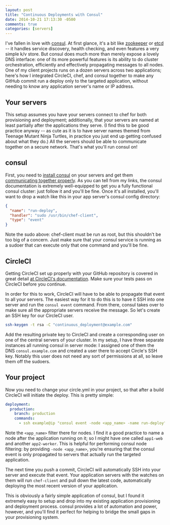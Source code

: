 ```yaml
---
layout: post
title: "Continuous Deployments with Consul"
date: 2014-10-21 17:13:30 -0500
comments: true
categories: [servers]
---
```

I've fallen in love with [consul](http://www.consul.io/). At first glance, it's a bit like [zookeeper](http://zookeeper.apache.org/) or [etcd](https://github.com/coreos/etcd) -- it handles service discovery, health checking, and even features a very simple k/v store. But consul does much more than merely expose a lovely DNS interface: one of its more powerful features is its ability to do cluster orchestration, efficiently and effectively propagating messages to all nodes. One of my client projects runs on a dozen servers across two applications; here's how I integrated CircleCI, chef, and consul together to make any GitHub commit run a deploy only to the targeted application, without needing to know any application server's name or IP address.

<!-- more -->

## Your servers

This setup assumes you have your servers connect to chef for both provisioning and deployment; additionally, that your servers are named at least partially after the applications they serve. (I find this to be good practice anyway -- as cute as it is to have server names themed from Teenage Mutant Ninja Turtles, in practice you just end up getting confused about what they do.) All the servers should be able to communicate together on a secure network. That's what you'll run consul on!

## consul

First, you need to [install consul](http://www.consul.io/intro/getting-started/install.html) on your servers and get them [communicating together properly](http://www.consul.io/intro/getting-started/join.html). As you can tell from my links, the consul documentation is extremely well-equipped to get you a fully functional consul cluster: just follow it and you'll be fine. Once it's all installed, you'll want to drop a watch like this in your app server's consul config directory:

```json
{
  "name": "run-deploy",
  "handler": "sudo /usr/bin/chef-client",
  "type": "event"
}
```

Note the sudo above: chef-client must be run as root, but this shouldn't be too big of a concern. Just make sure that your consul service is running as a sudoer that can execute only that one command and you'll be fine.

## CircleCI

Getting CircleCI set up properly with your GitHub repository is covered in great detail [at CircleCI's documentation](https://circleci.com/docs/configuration). Make sure your tests pass on CircleCI before you continue.

In order for this to work, CircleCI will have to be able to propagate that event to all your servers. The easiest way for it to do this is to have it SSH into one server and run the `consul event` command. From there, consul takes over to make sure all the appropriate servers receive the message. So let's create an SSH key for our CircleCI user.

```bash
ssh-keygen -t rsa -C "continuous_deployment@example.com"
```

Add the resulting private key to CircleCI and create a corresponding user on one of the central servers of your cluster. In my setup, I have three separate instances all running consul in server mode: I assigned one of them the DNS `consul.example.com` and created a user there to accept Circle's SSH key. Notably this user does not need any sort of permissions at all, so leave them off the sudoers.

## Your project

Now you need to change your circle.yml in your project, so that after a build CircleCI will initiate the deploy. This is pretty simple:

```yaml
deployment:
  production:
    branch: production
    commands:
      - ssh example@ip "consul event -node <app_name> -name run-deploy"
```

Note the `<app_name>` filter there for nodes. I find it a good practice to name a node after the application running on it; so I might have one called `app1-web` and another `app2-worker`. This is helpful for performing consul node filtering: by providing `-node <app_name>`, you're ensuring that the consul event is only propagated to servers that actually run the targeted application.

The next time you push a commit, CircleCI will automatically SSH into your server and execute that event. Your application servers with the watches on them will run `chef-client` and pull down the latest code, automatically deploying the most recent version of your application.

This is obviously a fairly simple application of consul, but I found it extremely easy to setup and drop into my existing application provisioning and deployment process. consul provides a lot of automation and power, however, and you'll find it perfect for helping to bridge the small gaps in your provisioning system.
